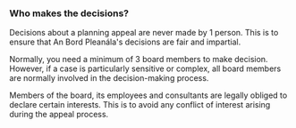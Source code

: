 ###  Who makes the decisions?

Decisions about a planning appeal are never made by 1 person. This is to
ensure that An Bord Pleanála's decisions are fair and impartial.

Normally, you need a minimum of 3 board members to make decision. However, if
a case is particularly sensitive or complex, all board members are normally
involved in the decision-making process.

Members of the board, its employees and consultants are legally obliged to
declare certain interests. This is to avoid any conflict of interest arising
during the appeal process.
